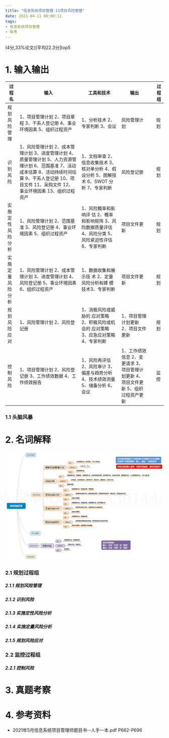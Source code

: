```yaml
---
title: "信息系统项目管理-11项目风险管理"
date: 2021-04-11 00:00:11
tags:
- 信息系统项目管理
- 软考
---
```


(4分,33%论文)[平均22.3分]top5

# 1. 输入输出

| 过程名           | 输入                                                         | 工具和技术                                                   | 输出                                                         |      | 过程组 |
| ---------------- | ------------------------------------------------------------ | ------------------------------------------------------------ | ------------------------------------------------------------ | ---- | ------ |
| 规划风险管理     | 1、项目管理计划 2、项目章程 3、干系人登记册 4、事业环境因素 5、组织过程资产 | 1、分析技术 2、专家判断 3、会议                              | 风险管理计划                                                 |      | 规划   |
| 识别风险         | 1、风险管理计划 2、成本管理计划 3、进度管理计划 4、质量管理计划 5、人力资源管理计划 6、范围基准 7、活动成本估算 8、活动持续时间估算 9、干系人登记册 10、项目文件 11、采购文件 12、事业环境因素 13、组织过程资产 | 1、文档审查 2、信息收集技术 3、核对单分析 4、假设分析 5、图解技术 6、SWOT 分析 7、专家判断 | 风险登记册                                                   |      | 规划   |
| 实施定性风险分析 | 1、风险管理计划 2、范围基准 3、风险登记册 4、事业环境因素 5、组织过程资产 | 1、风险概率和影响评 估 2、概率和影响矩阵 3、风险数据质量评估 4、风险分类 5、风险紧迫性评估 6、专家判断 | 项目文件更新                                                 |      | 规划   |
| 实施定量风险分析 | 1、风险管理计划 2、成本管理计划 3、进度管理计划 4、风险登记册 5、事业环境因素 6、组织过程资产 | 1、数据收集和展示技 术 2、定量风险分析和建 模技术3、专家判断 | 项目文件更新                                                 |      | 规划   |
| 规划风险应对     | 1、风险管理计划 2、风险登记册                                | 1、消极风险或威胁的 应对策略 2、积极风险或机会的 应对策略 3、应急应对策略 4、专家判断 | 1、项目管理计划更新 2、项目文件更新                          |      | 规划   |
|                  |                                                              |                                                              |                                                              |      |        |
| 控制风险         | 1、项目管理计划 2、风险登记册 3、工作绩效数据 4、工作绩效报告 | 1、风险再评估 2、风险审计 3、偏差与趋势分析 4、技术绩效测量 5、储备分析 6、会议 | 1、工作绩效信息 2、变更请求 3、项目管理计划更新 4、项目文件更新 5、组织过程资产更新 |      | 监控   |

<!-- more -->

### 1.1 头脑风暴



# 2. 名词解释

![9](%E4%BF%A1%E6%81%AF%E7%B3%BB%E7%BB%9F%E9%A1%B9%E7%9B%AE%E7%AE%A1%E7%90%86-11%E9%A1%B9%E7%9B%AE%E9%A3%8E%E9%99%A9%E7%AE%A1%E7%90%86/9.jpg)

### 2.1 规划过程组

##### 2.1.1 规划风险管理

##### 2.1.2 识别风险

##### 2.1.3 实施定性风险分析

##### 2.1.4 实施定量风险分析

##### 2.1.5 规划风险应对

### 2.2 监控过程组

##### 2.2.1 控制风险



# 3. 真题考察

# 4. 参考资料

+ 2021年5月信息系统项目管理师题目书--人手一本.pdf P662-P696

